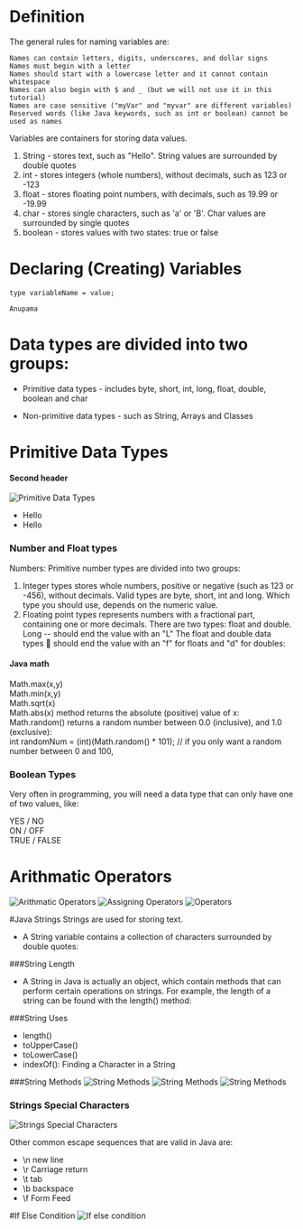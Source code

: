 # Definition
The general rules for naming variables are:

    Names can contain letters, digits, underscores, and dollar signs
    Names must begin with a letter
    Names should start with a lowercase letter and it cannot contain whitespace
    Names can also begin with $ and _ (but we will not use it in this tutorial)
    Names are case sensitive ("myVar" and "myvar" are different variables)
    Reserved words (like Java keywords, such as int or boolean) cannot be used as names


Variables are containers for storing data values.

1.	String - stores text, such as "Hello". String values are surrounded by double quotes
2.	int - stores integers (whole numbers), without decimals, such as 123 or -123
3.	float - stores floating point numbers, with decimals, such as 19.99 or -19.99
4.	char - stores single characters, such as 'a' or 'B'. Char values are surrounded by single quotes
5.	boolean - stores values with two states: true or false

# Declaring (Creating) Variables
```
type variableName = value;
```

`Anupama`

# Data types are divided into two groups:

- Primitive data types - includes byte, short, int, long, float, double, boolean and char

- Non-primitive data types - such as String, Arrays and Classes


# Primitive Data Types
#### Second header
![Primitive Data Types](./images/Primitive_Data_Types.png)

* Hello
* Hello

### Number and Float types

Numbers: Primitive number types are divided into two groups:
1.	Integer types stores whole numbers, positive or negative (such as 123 or -456), without decimals. Valid types are byte, short, int and long. Which type you should use, depends on the numeric value.
2.	Floating point types represents numbers with a fractional part, containing one or more decimals. There are two types: float and double.
Long -- should end the value with an "L" 
The float and double data types  should end the value with an "f" for floats and "d" for doubles:

#### Java math
Math.max(x,y)  
Math.min(x,y)  
Math.sqrt(x)  
Math.abs(x) method returns the absolute (positive) value of x:  
Math.random() returns a random number between 0.0 (inclusive), and 1.0 (exclusive):  
int randomNum = (int)(Math.random() * 101);  //  if you only want a random number between 0 and 100,  

### Boolean Types
Very often in programming, you will need a data type that can only have one of two values, like:  

YES / NO  
ON / OFF  
TRUE / FALSE
    
    

# Arithmatic Operators
![Arithmatic Operators](./images/Arithmatic_operators.png)
![Assigning Operators](./images/Assigning_operators.png)
![Operators](./images/Operators.png)

#Java Strings
Strings are used for storing text.

- A String variable contains a collection of characters surrounded by double quotes:

###String Length

- A String in Java is actually an object, which contain methods that can perform certain operations on strings. For example, the length of a string can be found with the length() method:

###String Uses
- length()
- toUpperCase() 
- toLowerCase()
- indexOf(): Finding a Character in a String


###String Methods
![String Methods](./images/String_methods.png)
![String Methods](./images/String_methods1.png)
![String Methods](./images/String_methods2.png)


### Strings Special Characters

![Strings Special Characters](./images/Strings_Special_Characters.png)


Other common escape sequences that are valid in Java are:
* \n  new line
* \r Carriage return
* \t tab
* \b backspace
* \f Form Feed

#If Else Condition
![If else condition](./images/If_Else_condition.png)

